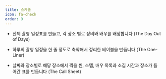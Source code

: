 ```yaml
---
title: 스케줄
icon: fa-check
order: 9
---
```


- 전체 촬영 일정표를 만들고, 각 장소 별로 장비와 배우를 배정합니다 (The Day Out of Days)

- 하루의 촬영 일정을 한 줄 정도로 축약해서 정리한 테이블을 만듭니다 (The One-Liner)

- 날짜와 장소별로 해당 장소에서 찍을 씬, 스탭, 배우 목록과 소집 시간과 장소가 들어간 표를 만듭니다 (The Call Sheet)